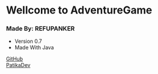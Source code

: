 # Wellcome to AdventureGame
### Made By: REFUPANKER
- Version 0.7
- Made With Java


[GitHub](https://github.com/refupanker)  
[PatikaDev](https://app.patika.dev/refupanker)